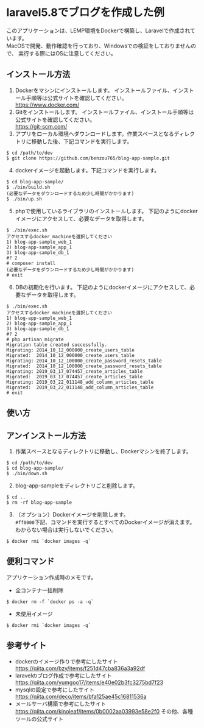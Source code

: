 # laravel5.8でブログを作成した例

このアプリケーションは、LEMP環境をDockerで構築し、Laravelで作成されています。  
MacOSで開発、動作確認を行っており、Windowsでの検証をしておりませんので、
実行する際にはOSに注意してください。  

## インストール方法
1. Dockerをマシンにインストールします。
インストールファイル、インストール手順等は公式サイトを確認してください。  
https://www.docker.com/
2. Gitをインストールします。
インストールファイル、インストール手順等は公式サイトを確認してください。  
https://git-scm.com/
3. アプリをローカル環境へダウンロードします。作業スペースとなるディレクトリに移動した後、下記コマンドを実行します。
```
$ cd /path/to/dev
$ git clone https://github.com/benzou765/blog-app-sample.git
```
4. dockerイメージを起動します。下記コマンドを実行します。
```
$ cd blog-app-sample/
$ ./bin/build.sh
(必要なデータをダウンロードするため少し時間がかかります)
$ ./bin/up.sh
```
5. phpで使用しているライブラリのインストールします。
下記のようにdockerイメージにアクセスして、必要なデータを取得します。
```
$ ./bin/exec.sh
アクセスするdocker machineを選択してください
1) blog-app-sample_web_1
2) blog-app-sample_app_1
3) blog-app-sample_db_1
#? 2
# composer install
(必要なデータをダウンロードするため少し時間がかかります)
# exit
```
6. DBの初期化を行います。
下記のようにdockerイメージにアクセスして、必要なデータを取得します。
```
$ ./bin/exec.sh
アクセスするdocker machineを選択してください
1) blog-app-sample_web_1
2) blog-app-sample_app_1
3) blog-app-sample_db_1
#? 2
# php artisan migrate
Migration table created successfully.
Migrating: 2014_10_12_000000_create_users_table
Migrated:  2014_10_12_000000_create_users_table
Migrating: 2014_10_12_100000_create_password_resets_table
Migrated:  2014_10_12_100000_create_password_resets_table
Migrating: 2019_03_17_074457_create_articles_table
Migrated:  2019_03_17_074457_create_articles_table
Migrating: 2019_03_22_011148_add_column_articles_table
Migrated:  2019_03_22_011148_add_column_articles_table
# exit
```
## 使い方


## アンインストール方法
1. 作業スペースとなるディレクトリに移動し、Dockerマシンを終了します。
```
$ cd /path/to/dev
$ cd blog-app-sample/
$ ./bin/down.sh
```

2. blog-app-sampleをディレクトリごと削除します。
```
$ cd ..
$ rm -rf blog-app-sample
```

3. （オプション）Dockerイメージを削除します。  
`#ff0000`下記、コマンドを実行するとすべてのDockerイメージが消えます。わからない場合は実行しないでください。
```
$ docker rmi `docker images -q`
```

## 便利コマンド
アプリケーション作成時のメモです。
* 全コンテナ一括削除
```
$ docker rm -f `docker ps -a -q`
```
* 未使用イメージ
```
$ docker rmi `docker images -q`
```

## 参考サイト
* dockerのイメージ作りで参考にしたサイト  
https://qiita.com/bzy/items/f251d47cba836a3a92df  
* laravelのブログ作成で参考にしたサイト  
https://qiita.com/yumgoo17/items/e40e02b3fc3275bd7f23  
* mysqlの設定で参考にしたサイト  
https://qiita.com/deco/items/bfa125ae45c16811536a  
* メールサーバ構築で参考にしたサイト
https://qiita.com/kinoleaf/items/0b0002aa03993e58e2f0
その他、各種ツールの公式サイト  
